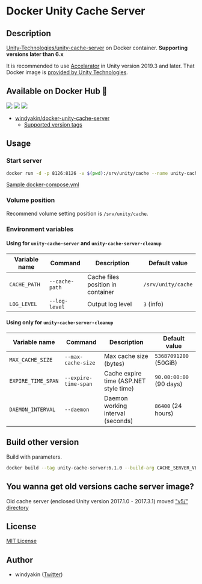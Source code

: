 # Docker Unity Cache Server

## Description

[Unity-Technologies/unity-cache-server](https://github.com/Unity-Technologies/unity-cache-server) on Docker container. **Supporting versions later than 6.x**

It is recommended to use [Accelarator](https://blogs.unity3d.com/2019/09/11/speed-up-your-team-with-the-unity-accelerator/) in Unity version 2019.3 and later. That Docker image is [provided by Unity Technologies](https://hub.docker.com/r/unitytechnologies/accelerator).

## Available on Docker Hub 🐳

![](https://images.microbadger.com/badges/image/windyakin/docker-unity-cache-server.svg)
![](https://github.com/windyakin/docker-unity-cache-server/workflows/Publish%20to%20Docker%20Hub/badge.svg?branch=master)
![](https://img.shields.io/docker/pulls/windyakin/docker-unity-cache-server?label=Docker%20pulls&logo=docker&logoColor=white)

* [windyakin/docker-unity-cache-server](https://hub.docker.com/r/windyakin/docker-unity-cache-server)
  * [Supported version tags](https://hub.docker.com/r/windyakin/docker-unity-cache-server/tags/)

## Usage

### Start server

```sh
docker run -d -p 8126:8126 -v $(pwd):/srv/unity/cache --name unity-cache-server windyakin/docker-unity-cache-server
```

[Sample docker-compose.yml](docker-compose.yml)

### Volume position

Recommend volume setting position is `/srv/unity/cache`.

### Environment variables

#### Using for `unity-cache-server` and `unity-cache-server-cleanup`

| Variable name |    Command     |            Description            |   Default value    |
| ------------- | -------------- | --------------------------------- | ------------------ |
| `CACHE_PATH`  | `--cache-path` | Cache files position in container | `/srv/unity/cache` |
| `LOG_LEVEL`   | `--log-level`  | Output log level                  | `3` (info)         |

#### Using only for `unity-cache-server-cleanup`

|   Variable name    |       Command        |              Description               |      Default value      |
| ------------------ | -------------------- | -------------------------------------- | ----------------------- |
| `MAX_CACHE_SIZE`   | `--max-cache-size`   | Max cache size (bytes)                 | `53687091200` (50GiB)   |
| `EXPIRE_TIME_SPAN` | `--expire-time-span` | Cache expire time (ASP.NET style time) | `90.00:00:00` (90 days) |
| `DAEMON_INTERVAL`  | `--daemon`           | Daemon working interval (seconds)      | `86400` (24 hours)      |

## Build other version

Build with parameters.

```sh
docker build --tag unity-cache-server:6.1.0 --build-arg CACHE_SERVER_VERSION=6.1.0 .
```

## You wanna get old versions cache server image?

Old cache server (enclosed Unity version 2017.1.0 - 2017.3.1) moved ["v5/" directory](v5)

## License

[MIT License](LICENSE)

## Author

* windyakin ([Twitter](https://twitter.com/MITLicense))
